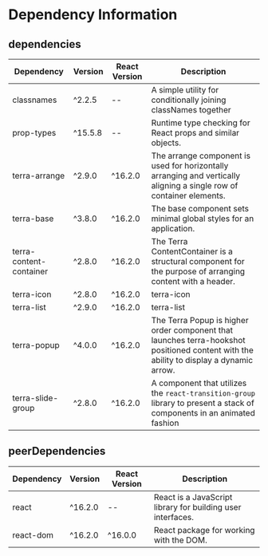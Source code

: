 # Dependency Information

## dependencies
| Dependency | Version | React Version | Description |
|-|-|-|-|
| classnames | ^2.2.5 | -- | A simple utility for conditionally joining classNames together |
| prop-types | ^15.5.8 | -- | Runtime type checking for React props and similar objects. |
| terra-arrange | ^2.9.0 | ^16.2.0 | The arrange component is used for horizontally arranging and vertically aligning a single row of container elements. |
| terra-base | ^3.8.0 | ^16.2.0 | The base component sets minimal global styles for an application. |
| terra-content-container | ^2.8.0 | ^16.2.0 | The Terra ContentContainer is a structural component for the purpose of arranging content with a header. |
| terra-icon | ^2.8.0 | ^16.2.0 | terra-icon |
| terra-list | ^2.9.0 | ^16.2.0 | terra-list |
| terra-popup | ^4.0.0 | ^16.2.0 | The Terra Popup is higher order component that launches terra-hookshot positioned content with the ability to display a dynamic arrow. |
| terra-slide-group | ^2.8.0 | ^16.2.0 | A component that utilizes the `react-transition-group` library to present a stack of components in an animated fashion |

## peerDependencies
| Dependency | Version | React Version | Description |
|-|-|-|-|
| react | ^16.2.0 | -- | React is a JavaScript library for building user interfaces. |
| react-dom | ^16.2.0 | ^16.0.0 | React package for working with the DOM. |
